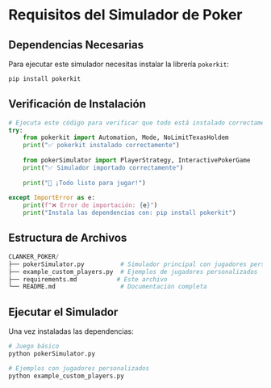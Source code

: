 # Requisitos del Simulador de Poker

## Dependencias Necesarias

Para ejecutar este simulador necesitas instalar la librería `pokerkit`:

```bash
pip install pokerkit
```

## Verificación de Instalación

```python
# Ejecuta este código para verificar que todo está instalado correctamente
try:
    from pokerkit import Automation, Mode, NoLimitTexasHoldem
    print("✅ pokerkit instalado correctamente")
    
    from pokerSimulator import PlayerStrategy, InteractivePokerGame
    print("✅ Simulador importado correctamente")
    
    print("🎯 ¡Todo listo para jugar!")
    
except ImportError as e:
    print(f"❌ Error de importación: {e}")
    print("Instala las dependencias con: pip install pokerkit")
```

## Estructura de Archivos

```python
CLANKER_POKER/
├── pokerSimulator.py          # Simulador principal con jugadores personalizables
├── example_custom_players.py  # Ejemplos de jugadores personalizados
├── requirements.md           # Este archivo
└── README.md                  # Documentación completa
```

## Ejecutar el Simulador

Una vez instaladas las dependencias:

```bash
# Juego básico
python pokerSimulator.py

# Ejemplos con jugadores personalizados
python example_custom_players.py
```
